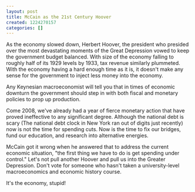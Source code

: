 ```yaml
---
layout: post
title: McCain as the 21st Century Hoover
created: 1224270157
categories: []
---
```

As the economy slowed down, Herbert Hoover, the president who presided over the most devastating moments of the Great Depression vowed to keep the government budget balanced. With size of the economy falling to roughly half of its 1929 levels by 1933, tax revenue similarly plummeted. With the economy having a hard enough time as it is, it doesn't make any sense for the government to inject less money into the economy.

Any Keynesian macroeconomist will tell you that in times of economic downturn the government should step in with both fiscal and monetary policies to prop up production.

Come 2008, we've already had a year of fierce monetary action that have proved ineffective to any significant degree. Although the national debt is scary (The national debt clock in New York ran out of digits just recently) now is not the time for spending cuts. Now is the time to fix our bridges, fund our education, and research into alternative energies.

McCain got it wrong when he answered that to address the current economic situation, "the first thing we have to do is get spending under control." Let's not pull another Hoover and pull us into the Greater Depression. Don't vote for someone who hasn't taken a university-level macroeconomics and economic history course.

It's the economy, stupid!
